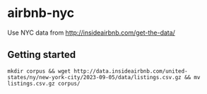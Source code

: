 # airbnb-nyc
Use NYC data from http://insideairbnb.com/get-the-data/

## Getting started

```shell
mkdir corpus && wget http://data.insideairbnb.com/united-states/ny/new-york-city/2023-09-05/data/listings.csv.gz && mv listings.csv.gz corpus/
```
